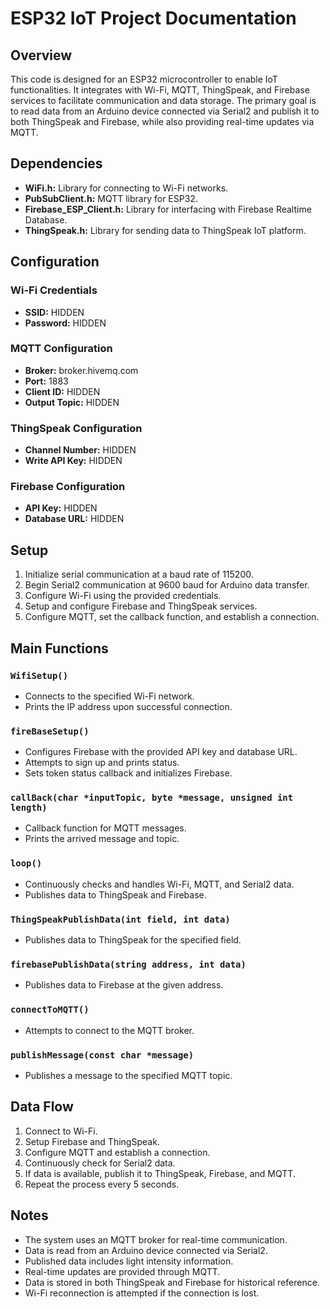 # ESP32 IoT Project Documentation

## Overview

This code is designed for an ESP32 microcontroller to enable IoT functionalities. It integrates with Wi-Fi, MQTT, ThingSpeak, and Firebase services to facilitate communication and data storage. The primary goal is to read data from an Arduino device connected via Serial2 and publish it to both ThingSpeak and Firebase, while also providing real-time updates via MQTT.

## Dependencies

- **WiFi.h:** Library for connecting to Wi-Fi networks.
- **PubSubClient.h:** MQTT library for ESP32.
- **Firebase_ESP_Client.h:** Library for interfacing with Firebase Realtime Database.
- **ThingSpeak.h:** Library for sending data to ThingSpeak IoT platform.

## Configuration

### Wi-Fi Credentials

- **SSID:** HIDDEN
- **Password:** HIDDEN

### MQTT Configuration

- **Broker:** broker.hivemq.com
- **Port:** 1883
- **Client ID:** HIDDEN
- **Output Topic:** HIDDEN

### ThingSpeak Configuration

- **Channel Number:** HIDDEN
- **Write API Key:** HIDDEN

### Firebase Configuration

- **API Key:** HIDDEN
- **Database URL:** HIDDEN

## Setup

1. Initialize serial communication at a baud rate of 115200.
2. Begin Serial2 communication at 9600 baud for Arduino data transfer.
3. Configure Wi-Fi using the provided credentials.
4. Setup and configure Firebase and ThingSpeak services.
5. Configure MQTT, set the callback function, and establish a connection.

## Main Functions

### `WifiSetup()`

- Connects to the specified Wi-Fi network.
- Prints the IP address upon successful connection.

### `fireBaseSetup()`

- Configures Firebase with the provided API key and database URL.
- Attempts to sign up and prints status.
- Sets token status callback and initializes Firebase.

### `callBack(char *inputTopic, byte *message, unsigned int length)`

- Callback function for MQTT messages.
- Prints the arrived message and topic.

### `loop()`

- Continuously checks and handles Wi-Fi, MQTT, and Serial2 data.
- Publishes data to ThingSpeak and Firebase.

### `ThingSpeakPublishData(int field, int data)`

- Publishes data to ThingSpeak for the specified field.

### `firebasePublishData(string address, int data)`

- Publishes data to Firebase at the given address.

### `connectToMQTT()`

- Attempts to connect to the MQTT broker.

### `publishMessage(const char *message)`

- Publishes a message to the specified MQTT topic.

## Data Flow

1. Connect to Wi-Fi.
2. Setup Firebase and ThingSpeak.
3. Configure MQTT and establish a connection.
4. Continuously check for Serial2 data.
5. If data is available, publish it to ThingSpeak, Firebase, and MQTT.
6. Repeat the process every 5 seconds.

## Notes

- The system uses an MQTT broker for real-time communication.
- Data is read from an Arduino device connected via Serial2.
- Published data includes light intensity information.
- Real-time updates are provided through MQTT.
- Data is stored in both ThingSpeak and Firebase for historical reference.
- Wi-Fi reconnection is attempted if the connection is lost.

